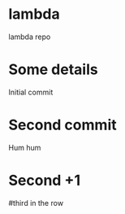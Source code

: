 # lambda
lambda repo

# Some details
Initial commit

# Second commit
Hum hum

# Second +1

#third in the row
